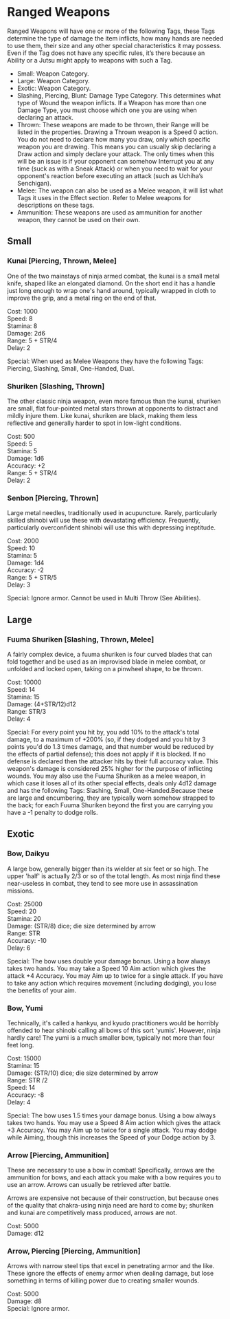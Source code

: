 # **Ranged Weapons**

Ranged Weapons will have one or more of the following Tags, these Tags determine the type of damage the item inflicts, how many hands are needed to use them, their size and any other special characteristics it may possess. Even if the Tag does not have any specific rules, it’s there because an Ability or a Jutsu might apply to weapons with such a Tag.

* Small: Weapon Category.  
* Large: Weapon Category.  
* Exotic: Weapon Category.  
* Slashing, Piercing, Blunt: Damage Type Category. This determines what type of Wound the weapon inflicts. If a Weapon has more than one Damage Type, you must choose which one you are using when declaring an attack.  
* Thrown: These weapons are made to be thrown, their Range will be listed in the properties. Drawing a Thrown weapon is a Speed 0 action. You do not need to declare how many you draw, only which specific weapon you are drawing. This means you can usually skip declaring a Draw action and simply declare your attack. The only times when this will be an issue is if your opponent can somehow Interrupt you at any time (suck as with a Sneak Attack) or when you need to wait for your opponent's reaction before executing an attack (such as Uchiha’s Senchigan).  
* Melee: The weapon can also be used as a Melee weapon, it will list what Tags it uses in the Effect section. Refer to Melee weapons for descriptions on these tags.  
* Ammunition: These weapons are used as ammunition for another weapon, they cannot be used on their own.

## **Small**

### **Kunai \[Piercing, Thrown, Melee\]**

One of the two mainstays of ninja armed combat, the kunai is a small metal knife, shaped like an elongated diamond. On the short end it has a handle just long enough to wrap one's hand around, typically wrapped in cloth to improve the grip, and a metal ring on the end of that.

Cost: 1000  
Speed: 8  
Stamina: 8  
Damage: 2d6  
Range: 5 \+ STR/4  
Delay: 2

Special: When used as Melee Weapons they have the following Tags: Piercing, Slashing, Small, One-Handed, Dual. 

### **Shuriken \[Slashing, Thrown\]**

The other classic ninja weapon, even more famous than the kunai, shuriken are small, flat four-pointed metal stars thrown at opponents to distract and mildly injure them. Like kunai, shuriken are black, making them less reflective and generally harder to spot in low-light conditions.

Cost: 500  
Speed: 5  
Stamina: 5  
Damage: 1d6  
Accuracy: \+2  
Range: 5 \+ STR/4  
Delay: 2

### **Senbon \[Piercing, Thrown\]**

Large metal needles, traditionally used in acupuncture. Rarely, particularly skilled shinobi will use these with devastating efficiency. Frequently, particularly overconfident shinobi will use this with depressing ineptitude.

Cost: 2000  
Speed: 10  
Stamina: 5  
Damage: 1d4  
Accuracy: \-2  
Range: 5 \+ STR/5  
Delay: 3

Special: Ignore armor. Cannot be used in Multi Throw (See Abilities).

## **Large**

### **Fuuma Shuriken \[Slashing, Thrown, Melee\]**

A fairly complex device, a fuuma shuriken is four curved blades that can fold together and be used as an improvised blade in melee combat, or unfolded and locked open, taking on a pinwheel shape, to be thrown.

Cost: 10000  
Speed: 14  
Stamina: 15  
Damage: (4+STR/12)d12  
Range: STR/3  
Delay: 4

Special: For every point you hit by, you add 10% to the attack's total damage, to a maximum of \+200% (so, if they dodged and you hit by 3 points you'd do 1.3 times damage, and that number would be reduced by the effects of partial defense); this does not apply if it is blocked. If no defense is declared then the attacker hits by their full accuracy value. This weapon's damage is considered 25% higher for the purpose of inflicting wounds. You may also use the Fuuma Shuriken as a melee weapon, in which case it loses all of its other special effects, deals only 4d12 damage and has the following Tags: Slashing, Small, One-Handed.Because these are large and encumbering, they are typically worn somehow strapped to the back; for each Fuuma Shuriken beyond the first you are carrying you have a \-1 penalty to dodge rolls.

## **Exotic**

### **Bow, Daikyu**

A large bow, generally bigger than its wielder at six feet or so high. The upper 'half' is actually 2/3 or so of the total length. As most ninja find these near-useless in combat, they tend to see more use in assassination missions.

Cost: 25000  
Speed: 20  
Stamina: 20  
Damage: (STR/8) dice; die size determined by arrow  
Range: STR  
Accuracy: \-10  
Delay: 6

Special: The bow uses double your damage bonus. Using a bow always takes two hands. You may take a Speed 10 Aim action which gives the attack \+4 Accuracy. You may Aim up to twice for a single attack. If you have to take any action which requires movement (including dodging), you lose the benefits of your aim.

### **Bow, Yumi**

Technically, it's called a hankyu, and kyudo practitioners would be horribly offended to hear shinobi calling all bows of this sort 'yumis'. However, ninja hardly care\! The yumi is a much smaller bow, typically not more than four feet long.

Cost: 15000  
Stamina: 15  
Damage: (STR/10) dice; die size determined by arrow  
Range: STR /2  
Speed: 14  
Accuracy: \-8  
Delay: 4

Special: The bow uses 1.5 times your damage bonus. Using a bow always takes two hands. You may use a Speed 8 Aim action which gives the attack \+3 Accuracy. You may Aim up to twice for a single attack. You may dodge while Aiming, though this increases the Speed of your Dodge action by 3\.

### **Arrow \[Piercing, Ammunition\]**

These are necessary to use a bow in combat\! Specifically, arrows are the ammunition for bows, and each attack you make with a bow requires you to use an arrow. Arrows can usually be retrieved after battle.

Arrows are expensive not because of their construction, but because ones of the quality that chakra-using ninja need are hard to come by; shuriken and kunai are competitively mass produced, arrows are not.

Cost: 5000  
Damage: d12

### **Arrow, Piercing \[Piercing, Ammunition\]**

Arrows with narrow steel tips that excel in penetrating armor and the like. These ignore the effects of enemy armor when dealing damage, but lose something in terms of killing power due to creating smaller wounds.

Cost: 5000  
Damage: d8  
Special: Ignore armor.

 

